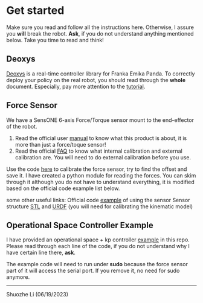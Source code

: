 # Get started

Make sure you read and follow all the instructions here. Otherwise, I assure you **will** break the robot. **Ask**, if you do not understand anything mentioned below. Take you time to read and think!

## Deoxys

[Deoxys](https://ut-austin-rpl.github.io/deoxys-docs/html/) is a real-time controller library for Franka Emika Panda. To correctly deploy your policy on the real robot, you should read through the **whole** document. Especially, pay more attention to the [tutorial](https://ut-austin-rpl.github.io/deoxys-docs/html/tutorials/running_robots.html).

## Force Sensor

We have a SensONE 6-axis Force/Torque sensor mount to the end-effector of the robot.
1.	Read the official user [manual](http://www.jwcorporation.kr/wp-content/catal/BOTASYSTEMS.pdf) to know what this product is about, it is more than just a force/toque sensor!
2.	Read the official [FAQ](https://www.botasys.com/faq) to know what internal calibration and external calibration are. You will need to do external calibration before you use.

Use the code [here](https://github.com/UT-Austin-RobIn/panda_robot/blob/main/force_sensor_calibration.py) to calibrate the force sensor, try to find the offset and save it.
I have created a python module for reading the forces. You can skim through it although you do not have to understand everything, it is modified based on the official code example list below. 

some other useful links:
Official code [example](https://gitlab.com/botasys/python_interface/-/blob/main/examples/bota_serial_example.py) of using the sensor
Sensor structure [STL](https://gitlab.com/botasys/bota_driver/-/blob/master/rokubimini_description/meshes/BFT_SENS_M8/mounting.STL) and [URDF](https://gitlab.com/botasys/bota_driver/-/blob/master/rokubimini_description/urdf/BFT_SENS_SER_M8_robot.urdf.xacro) (you will need for calibrating the kinematic model)


## Operational Space Controller Example

I have provided an operational space + kp controller [example](https://github.com/UT-Austin-RobIn/panda_robot/blob/main/OSC_POSE_variable_kp.py) in this repo. Please read through each line of the code, if you do not understand why I have certain line there, **ask**.

The example code will need to run under **sudo** because the force sensor part of it will access the serial port. If you remove it, no need for sudo anymore.


---
Shuozhe Li (06/19/2023)
